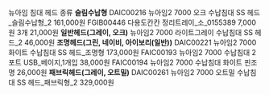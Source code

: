 뉴아임 침대 헤드 종류
**슬림수납형**
DAIC00216 뉴아임2 7000 오크 수납침대 SS 헤드_슬림수납형_2 161,000원
FGIB00446 다용도칸칸 정리트레이_소_0155389  7,000원 3개 21,000원 
**일반헤드(그레이, 오크)**
뉴아임2 7000 라이트그레이 수납침대 SS 헤드_2 46,000원
**조명헤드(그린, 네이비, 아이보리(일반))**
DAIC00221 뉴아임2 7000 화이트 수납침대 SS 헤드_조명형 173,000원
FAIC00193 뉴아임2 7000 수납침대 2포트 USB_베이지,1개입 38,000원
FAIC00194 뉴아임2 7000 수납침대 화이트 핀조명 26,000원
**패브릭헤드(그레이, 오트밀)**
DAIC00261 뉴아임2 7000 오트밀 수납침대 SS 헤드_패브릭형_2 329,000원

